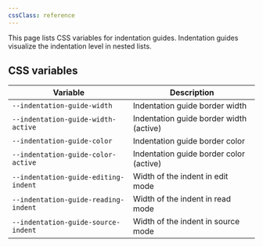```yaml
---
cssClass: reference
---
```

This page lists CSS variables for indentation guides. Indentation guides visualize the indentation level in nested lists.

## CSS variables

| Variable                             | Description                             |
| ------------------------------------ | --------------------------------------- |
| `--indentation-guide-width`          | Indentation guide border width          |
| `--indentation-guide-width-active`   | Indentation guide border width (active) |
| `--indentation-guide-color`          | Indentation guide border color          |
| `--indentation-guide-color-active`   | Indentation guide border color (active) |
| `--indentation-guide-editing-indent` | Width of the indent in edit mode        |
| `--indentation-guide-reading-indent` | Width of the indent in read mode        |
| `--indentation-guide-source-indent`  | Width of the indent in source mode      |
